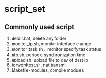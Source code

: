 # script_set
## Commonly used script  
1. deldir.bat, delete any folder  
2. monitor_ip.sh, monitor interface change  
3. monitor_task.sh，monitor specify task status   
4. ntp.sh, periodic synchronization time  
5. upload.sh, upload file to dev of dest ip  
6. forwordtest.sh, nat transmit  
7. Makefile-modules, compile modules
